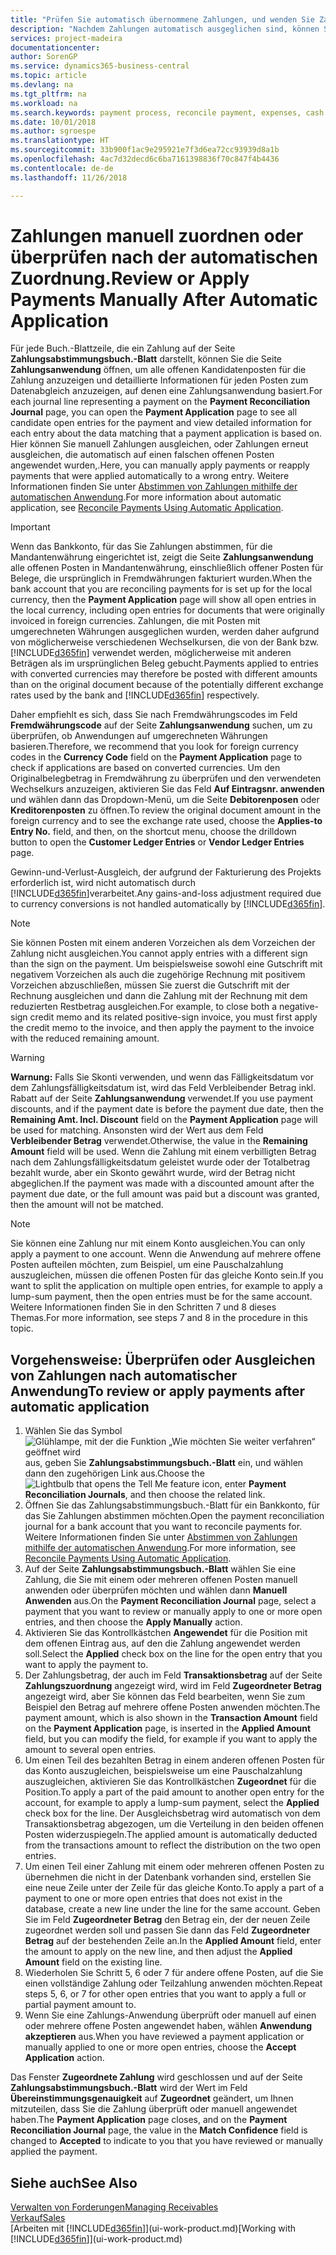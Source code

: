 ```yaml
---
title: "Prüfen Sie automatisch übernommene Zahlungen, und wenden Sie Zahlungen manuell erneut an | Microsoft Docs"
description: "Nachdem Zahlungen automatisch ausgeglichen sind, können Sie alle Posten für eine Zahlung manuell überprüfen und diejenigen erneut ausgleichen, die fehlerhaft ausgeglichen wurden."
services: project-madeira
documentationcenter: 
author: SorenGP
ms.service: dynamics365-business-central
ms.topic: article
ms.devlang: na
ms.tgt_pltfrm: na
ms.workload: na
ms.search.keywords: payment process, reconcile payment, expenses, cash receipts
ms.date: 10/01/2018
ms.author: sgroespe
ms.translationtype: HT
ms.sourcegitcommit: 33b900f1ac9e295921e7f3d6ea72cc93939d8a1b
ms.openlocfilehash: 4ac7d32decd6c6ba7161398836f70c847f4b4436
ms.contentlocale: de-de
ms.lasthandoff: 11/26/2018

---
```

# <a name="review-or-apply-payments-manually-after-automatic-application"></a><span data-ttu-id="05945-103">Zahlungen manuell zuordnen oder überprüfen nach der automatischen Zuordnung.</span><span class="sxs-lookup"><span data-stu-id="05945-103">Review or Apply Payments Manually After Automatic Application</span></span>
<span data-ttu-id="05945-104">Für jede Buch.-Blattzeile, die ein Zahlung auf der Seite **Zahlungsabstimmungsbuch.-Blatt** darstellt, können Sie die Seite **Zahlungsanwendung** öffnen, um alle offenen Kandidatenposten für die Zahlung anzuzeigen und detaillierte Informationen für jeden Posten zum Datenabgleich anzuzeigen, auf denen eine Zahlungsanwendung basiert.</span><span class="sxs-lookup"><span data-stu-id="05945-104">For each journal line representing a payment on the **Payment Reconciliation Journal** page, you can open the **Payment Application** page to see all candidate open entries for the payment and view detailed information for each entry about the data matching that a payment application is based on.</span></span> <span data-ttu-id="05945-105">Hier können Sie manuell Zahlungen ausgleichen, oder Zahlungen erneut ausgleichen, die automatisch auf einen falschen offenen Posten angewendet wurden,.</span><span class="sxs-lookup"><span data-stu-id="05945-105">Here, you can manually apply payments or reapply payments that were applied automatically to a wrong entry.</span></span> <span data-ttu-id="05945-106">Weitere Informationen finden Sie unter [Abstimmen von Zahlungen mithilfe der automatischen Anwendung](receivables-how-reconcile-payments-auto-application.md).</span><span class="sxs-lookup"><span data-stu-id="05945-106">For more information about automatic application, see [Reconcile Payments Using Automatic Application](receivables-how-reconcile-payments-auto-application.md).</span></span>

> [!IMPORTANT]  
>   <span data-ttu-id="05945-107">Wenn das Bankkonto, für das Sie Zahlungen abstimmen, für die Mandantenwährung eingerichtet ist, zeigt die Seite **Zahlungsanwendung** alle offenen Posten in Mandantenwährung, einschließlich offener Posten für Belege, die ursprünglich in Fremdwährungen fakturiert wurden.</span><span class="sxs-lookup"><span data-stu-id="05945-107">When the bank account that you are reconciling payments for is set up for the local currency, then the **Payment Application** page will show all open entries in the local currency, including open entries for documents that were originally invoiced in foreign currencies.</span></span> <span data-ttu-id="05945-108">Zahlungen, die mit Posten mit umgerechneten Währungen ausgeglichen wurden, werden daher aufgrund von möglicherweise verschiedenen Wechselkursen, die von der Bank bzw. [!INCLUDE[d365fin](includes/d365fin_md.md)] verwendet werden, möglicherweise mit anderen Beträgen als im ursprünglichen Beleg gebucht.</span><span class="sxs-lookup"><span data-stu-id="05945-108">Payments applied to entries with converted currencies may therefore be posted with different amounts than on the original document because of the potentially different exchange rates used by the bank and [!INCLUDE[d365fin](includes/d365fin_md.md)] respectively.</span></span>

<span data-ttu-id="05945-109">Daher empfiehlt es sich, dass Sie nach Fremdwährungscodes im Feld **Fremdwährungscode** auf der Seite **Zahlungsanwendung** suchen, um zu überprüfen, ob Anwendungen auf umgerechneten Währungen basieren.</span><span class="sxs-lookup"><span data-stu-id="05945-109">Therefore, we recommend that you look for foreign currency codes in the **Currency Code** field on the **Payment Application** page to check if applications are based on converted currencies.</span></span> <span data-ttu-id="05945-110">Um den Originalbelegbetrag in Fremdwährung zu überprüfen und den verwendeten Wechselkurs anzuzeigen, aktivieren Sie das Feld **Auf Eintragsnr. anwenden** und wählen dann das Dropdown-Menü, um die Seite **Debitorenposen** oder **Kreditorenposten** zu öffnen.</span><span class="sxs-lookup"><span data-stu-id="05945-110">To review the original document amount in the foreign currency and to see the exchange rate used, choose the **Applies-to Entry No.** field, and then, on the shortcut menu, choose the drilldown button to open the **Customer Ledger Entries** or **Vendor Ledger Entries** page.</span></span>

<span data-ttu-id="05945-111">Gewinn-und-Verlust-Ausgleich, der aufgrund der Fakturierung des Projekts erforderlich ist, wird nicht automatisch durch [!INCLUDE[d365fin](includes/d365fin_md.md)]verarbeitet.</span><span class="sxs-lookup"><span data-stu-id="05945-111">Any gains-and-loss adjustment required due to currency conversions is not handled automatically by [!INCLUDE[d365fin](includes/d365fin_md.md)].</span></span>

> [!NOTE]  
>   <span data-ttu-id="05945-112">Sie können Posten mit einem anderen Vorzeichen als dem Vorzeichen der Zahlung nicht ausgleichen.</span><span class="sxs-lookup"><span data-stu-id="05945-112">You cannot apply entries with a different sign than the sign on the payment.</span></span> <span data-ttu-id="05945-113">Um beispielsweise sowohl eine Gutschrift mit negativem Vorzeichen als auch die zugehörige Rechnung mit positivem Vorzeichen abzuschließen, müssen Sie zuerst die Gutschrift mit der Rechnung ausgleichen und dann die Zahlung mit der Rechnung mit dem reduzierten Restbetrag ausgleichen.</span><span class="sxs-lookup"><span data-stu-id="05945-113">For example, to close both a negative-sign credit memo and its related positive-sign invoice, you must first apply the credit memo to the invoice, and then apply the payment to the invoice with the reduced remaining amount.</span></span>

> [!WARNING]  
>   <span data-ttu-id="05945-114">**Warnung:** Falls Sie Skonti verwenden, und wenn das Fälligkeitsdatum vor dem Zahlungsfälligkeitsdatum ist, wird das Feld Verbleibender Betrag inkl. Rabatt auf der Seite **Zahlungsanwendung** verwendet.</span><span class="sxs-lookup"><span data-stu-id="05945-114">If you use payment discounts, and if the payment date is before the payment due date, then the **Remaining Amt. Incl. Discount** field on the **Payment Application** page will be used for matching.</span></span> <span data-ttu-id="05945-115">Ansonsten wird der Wert aus dem Feld **Verbleibender Betrag** verwendet.</span><span class="sxs-lookup"><span data-stu-id="05945-115">Otherwise, the value in the **Remaining Amount** field will be used.</span></span> <span data-ttu-id="05945-116">Wenn die Zahlung mit einem verbilligten Betrag nach dem Zahlungsfälligkeitsdatum geleistet wurde oder der Totalbetrag bezahlt wurde, aber ein Skonto gewährt wurde, wird der Betrag nicht abgeglichen.</span><span class="sxs-lookup"><span data-stu-id="05945-116">If the payment was made with a discounted amount after the payment due date, or the full amount was paid but a discount was granted, then the amount will not be matched.</span></span>

> [!NOTE]  
>   <span data-ttu-id="05945-117">Sie können eine Zahlung nur mit einem Konto ausgleichen.</span><span class="sxs-lookup"><span data-stu-id="05945-117">You can only apply a payment to one account.</span></span> <span data-ttu-id="05945-118">Wenn die Anwendung auf mehrere offene Posten aufteilen möchten, zum Beispiel, um eine Pauschalzahlung auszugleichen, müssen die offenen Posten für das gleiche Konto sein.</span><span class="sxs-lookup"><span data-stu-id="05945-118">If you want to split the application on multiple open entries, for example to apply a lump-sum payment, then the open entries must be for the same account.</span></span> <span data-ttu-id="05945-119">Weitere Informationen finden Sie in den Schritten 7 und 8 dieses Themas.</span><span class="sxs-lookup"><span data-stu-id="05945-119">For more information, see steps 7 and 8 in the procedure in this topic.</span></span>

## <a name="to-review-or-apply-payments-after-automatic-application"></a><span data-ttu-id="05945-120">Vorgehensweise: Überprüfen oder Ausgleichen von Zahlungen nach automatischer Anwendung</span><span class="sxs-lookup"><span data-stu-id="05945-120">To review or apply payments after automatic application</span></span>
1. <span data-ttu-id="05945-121">Wählen Sie das Symbol ![Glühlampe, mit der die Funktion „Wie möchten Sie weiter verfahren“ geöffnet wird](media/ui-search/search_small.png "Wie möchten Sie weiter verfahren?") aus, geben Sie **Zahlungsabstimmungsbuch.-Blatt** ein, und wählen dann den zugehörigen Link aus.</span><span class="sxs-lookup"><span data-stu-id="05945-121">Choose the ![Lightbulb that opens the Tell Me feature](media/ui-search/search_small.png "Tell me what you want to do") icon, enter **Payment Reconciliation Journals**, and then choose the related link.</span></span>
2. <span data-ttu-id="05945-122">Öffnen Sie das Zahlungsabstimmungsbuch.-Blatt für ein Bankkonto, für das Sie Zahlungen abstimmen möchten.</span><span class="sxs-lookup"><span data-stu-id="05945-122">Open the payment reconciliation journal for a bank account that you want to reconcile payments for.</span></span> <span data-ttu-id="05945-123">Weitere Informationen finden Sie unter [Abstimmen von Zahlungen mithilfe der automatischen Anwendung](receivables-how-reconcile-payments-auto-application.md).</span><span class="sxs-lookup"><span data-stu-id="05945-123">For more information, see [Reconcile Payments Using Automatic Application](receivables-how-reconcile-payments-auto-application.md).</span></span>
3. <span data-ttu-id="05945-124">Auf der Seite **Zahlungsabstimmungsbuch.-Blatt** wählen Sie eine Zahlung, die Sie mit einem oder mehreren offenen Posten manuell anwenden oder überprüfen möchten und wählen dann **Manuell Anwenden** aus.</span><span class="sxs-lookup"><span data-stu-id="05945-124">On the **Payment Reconciliation Journal** page, select a payment that you want to review or manually apply to one or more open entries, and then choose the **Apply Manually** action.</span></span>
4. <span data-ttu-id="05945-125">Aktivieren Sie das Kontrollkästchen **Angewendet** für die Position mit dem offenen Eintrag aus, auf den die Zahlung angewendet werden soll.</span><span class="sxs-lookup"><span data-stu-id="05945-125">Select the **Applied** check box on the line for the open entry that you want to apply the payment to.</span></span>
5. <span data-ttu-id="05945-126">Der Zahlungsbetrag, der auch im Feld **Transaktionsbetrag** auf der Seite **Zahlungszuordnung** angezeigt wird, wird im Feld **Zugeordneter Betrag** angezeigt wird, aber Sie können das Feld bearbeiten, wenn Sie zum Beispiel den Betrag auf mehrere offene Posten anwenden möchten.</span><span class="sxs-lookup"><span data-stu-id="05945-126">The payment amount, which is also shown in the **Transaction Amount** field on the **Payment Application** page, is inserted in the **Applied Amount** field, but you can modify the field, for example if you want to apply the amount to several open entries.</span></span>
6. <span data-ttu-id="05945-127">Um einen Teil des bezahlten Betrag in einem anderen offenen Posten für das Konto auszugleichen, beispielsweise um eine Pauschalzahlung auszugleichen, aktivieren Sie das Kontrollkästchen **Zugeordnet** für die Position.</span><span class="sxs-lookup"><span data-stu-id="05945-127">To apply a part of the paid amount to another open entry for the account, for example to apply a lump-sum payment, select the **Applied** check box for the line.</span></span> <span data-ttu-id="05945-128">Der Ausgleichsbetrag wird automatisch von dem Transaktionsbetrag abgezogen, um die Verteilung in den beiden offenen Posten widerzuspiegeln.</span><span class="sxs-lookup"><span data-stu-id="05945-128">The applied amount is automatically deducted from the transactions amount to reflect the distribution on the two open entries.</span></span>
7. <span data-ttu-id="05945-129">Um einen Teil einer Zahlung mit einem oder mehreren offenen Posten zu übernehmen die nicht in der Datenbank vorhanden sind, erstellen Sie eine neue Zeile unter der Zeile für das gleiche Konto.</span><span class="sxs-lookup"><span data-stu-id="05945-129">To apply a part of a payment to one or more open entries that does not exist in the database, create a new line under the line for the same account.</span></span> <span data-ttu-id="05945-130">Geben Sie im Feld **Zugeordneter Betrag** den Betrag ein, der der neuen Zeile zugeordnet werden soll und passen Sie dann das Feld **Zugeordneter Betrag** auf der bestehenden Zeile an.</span><span class="sxs-lookup"><span data-stu-id="05945-130">In the **Applied Amount** field, enter the amount to apply on the new line, and then adjust the **Applied Amount** field on the existing line.</span></span>
8. <span data-ttu-id="05945-131">Wiederholen Sie Schritt 5, 6 oder 7 für andere offene Posten, auf die Sie einen vollständige Zahlung oder Teilzahlung anwenden möchten.</span><span class="sxs-lookup"><span data-stu-id="05945-131">Repeat steps 5, 6, or 7 for other open entries that you want to apply a full or partial payment amount to.</span></span>
9. <span data-ttu-id="05945-132">Wenn Sie eine Zahlungs-Anwendung überprüft oder manuell auf einen oder mehrere offene Posten angewendet haben, wählen **Anwendung akzeptieren** aus.</span><span class="sxs-lookup"><span data-stu-id="05945-132">When you have reviewed a payment application or manually applied to one or more open entries, choose the **Accept Application** action.</span></span>

<span data-ttu-id="05945-133">Das Fenster **Zugeordnete Zahlung** wird geschlossen und auf der Seite **Zahlungsabstimmungsbuch.-Blatt** wird der Wert im Feld **Übereinstimmungsgenauigkeit** auf **Zugeordnet** geändert, um Ihnen mitzuteilen, dass Sie die Zahlung überprüft oder manuell angewendet haben.</span><span class="sxs-lookup"><span data-stu-id="05945-133">The **Payment Application** page  closes, and on the **Payment Reconciliation Journal** page, the value in the **Match Confidence** field is changed to **Accepted** to indicate to you that you have reviewed or manually applied the payment.</span></span>

## <a name="see-also"></a><span data-ttu-id="05945-134">Siehe auch</span><span class="sxs-lookup"><span data-stu-id="05945-134">See Also</span></span>
[<span data-ttu-id="05945-135">Verwalten von Forderungen</span><span class="sxs-lookup"><span data-stu-id="05945-135">Managing Receivables</span></span>](receivables-manage-receivables.md)  
[<span data-ttu-id="05945-136">Verkauf</span><span class="sxs-lookup"><span data-stu-id="05945-136">Sales</span></span>](sales-manage-sales.md)  
<span data-ttu-id="05945-137">[Arbeiten mit [!INCLUDE[d365fin](includes/d365fin_md.md)]](ui-work-product.md)</span><span class="sxs-lookup"><span data-stu-id="05945-137">[Working with [!INCLUDE[d365fin](includes/d365fin_md.md)]](ui-work-product.md)</span></span>

